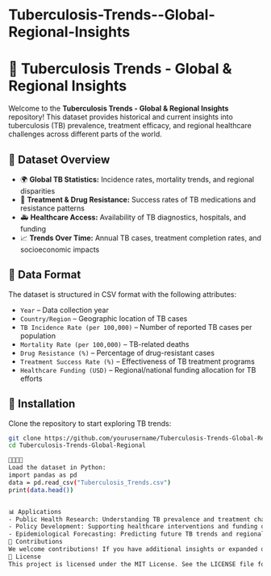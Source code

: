 # Tuberculosis-Trends--Global-Regional-Insights
# 🦠 Tuberculosis Trends - Global & Regional Insights

Welcome to the **Tuberculosis Trends - Global & Regional Insights** repository! This dataset provides historical and current insights into tuberculosis (TB) prevalence, treatment efficacy, and regional healthcare challenges across different parts of the world.

## 📌 Dataset Overview
- 🌍 **Global TB Statistics:** Incidence rates, mortality trends, and regional disparities  
- 💊 **Treatment & Drug Resistance:** Success rates of TB medications and resistance patterns  
- 🚑 **Healthcare Access:** Availability of TB diagnostics, hospitals, and funding  
- 📈 **Trends Over Time:** Annual TB cases, treatment completion rates, and socioeconomic impacts  

## 📂 Data Format
The dataset is structured in CSV format with the following attributes:
- `Year` – Data collection year  
- `Country/Region` – Geographic location of TB cases  
- `TB Incidence Rate (per 100,000)` – Number of reported TB cases per population  
- `Mortality Rate (per 100,000)` – TB-related deaths  
- `Drug Resistance (%)` – Percentage of drug-resistant cases  
- `Treatment Success Rate (%)` – Effectiveness of TB treatment programs  
- `Healthcare Funding (USD)` – Regional/national funding allocation for TB efforts  

## 🔧 Installation
Clone the repository to start exploring TB trends:
```bash
git clone https://github.com/yourusername/Tuberculosis-Trends-Global-Regional.git
cd Tuberculosis-Trends-Global-Regional


Load the dataset in Python:
import pandas as pd
data = pd.read_csv("Tuberculosis_Trends.csv")
print(data.head())


📊 Applications
- Public Health Research: Understanding TB prevalence and treatment challenges
- Policy Development: Supporting healthcare interventions and funding decisions
- Epidemiological Forecasting: Predicting future TB trends and regional outbreaks
🤝 Contributions
We welcome contributions! If you have additional insights or expanded datasets, feel free to submit a pull request.
📜 License
This project is licensed under the MIT License. See the LICENSE file for details.



